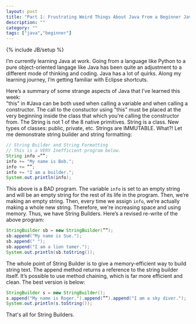 ```yaml
---
layout: post
title: "Part 1: Frustrating Weird Things About Java From a Beginner Java Coder"
description: ""
category: ""
tags: ["java","beginner"]
---
```

{% include JB/setup %}

I’m currently learning Java at work. Going from a language like Python to a pure object-oriented langage like Java has been quite an adjustment to a different mode of thinking and coding. Java has a lot of quirks. Along my learning journey, I’m getting familiar with Eclipse shortcuts.

Here’s a summary of some strange aspects of Java that I’ve learned this week:  
"this" in #Java can be both used when calling a variable and when calling a constructor. The call to the constuctor using "this" must be placed at the very beginning inside the class that which you’re calling the constructor from.
The String is not 1 of the 8 native primitives. String is a class. 
New types of classes: public, private, etc.
Strings are IMMUTABLE. What?! Let me demonstrate string builder and string formatting: 

```java
// String Builder and String Formatting
// This is a VERY Inefficient program below.
String info =””;
info += "My name is Bob.";
info += ””;
info += "I am a builder.";
System.out.println(info);
```

This above is a BAD program. The variable `info` is set to an empty string and will be an empty string for the rest of its life in the program. Then, we’re making an empty string. Then, every time we assign `info`, we’re actually making a whole new string. Therefore, we're increasing space and using memory.
Thus, we have String Builders. Here’s a revised re-write of the above program:

```java
StringBuilder sb = new StringBuilder(””);
sb.append("My name is Sue.");
sb.append(" ");
sb.append("I am a lion tamer.");
System.out.println(sb.toString());
```

The whole point of String Builder is to give a memory-efficient way to build string text. The append method returns a reference to the string builder itself. It’s possible to use method chaining, which is far more efficient and clean. The best version is below:

```java
StringBuilder s = new StringBuilder();
s.append("My name is Roger.").append(””).append("I am a sky diver.");
System.out.println(s.toString());
```

That's all for String Builders.